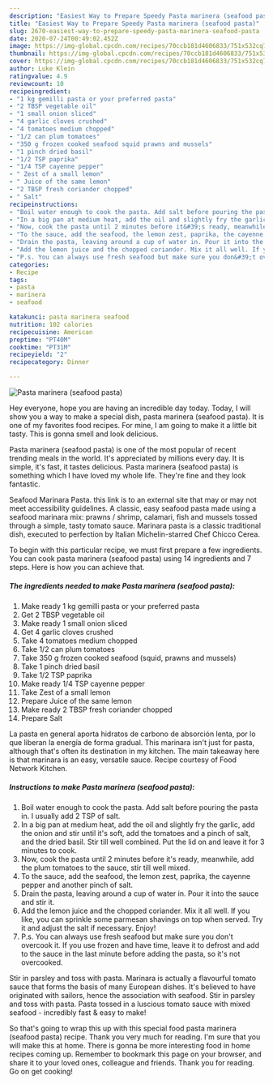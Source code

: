 ```yaml
---
description: "Easiest Way to Prepare Speedy Pasta marinera (seafood pasta)"
title: "Easiest Way to Prepare Speedy Pasta marinera (seafood pasta)"
slug: 2670-easiest-way-to-prepare-speedy-pasta-marinera-seafood-pasta
date: 2020-07-24T00:49:02.452Z
image: https://img-global.cpcdn.com/recipes/70ccb181d4606833/751x532cq70/pasta-marinera-seafood-pasta-recipe-main-photo.jpg
thumbnail: https://img-global.cpcdn.com/recipes/70ccb181d4606833/751x532cq70/pasta-marinera-seafood-pasta-recipe-main-photo.jpg
cover: https://img-global.cpcdn.com/recipes/70ccb181d4606833/751x532cq70/pasta-marinera-seafood-pasta-recipe-main-photo.jpg
author: Luke Klein
ratingvalue: 4.9
reviewcount: 10
recipeingredient:
- "1 kg gemilli pasta or your preferred pasta"
- "2 TBSP vegetable oil"
- "1 small onion sliced"
- "4 garlic cloves crushed"
- "4 tomatoes medium chopped"
- "1/2 can plum tomatoes"
- "350 g frozen cooked seafood squid prawns and mussels"
- "1 pinch dried basil"
- "1/2 TSP paprika"
- "1/4 TSP cayenne pepper"
- " Zest of a small lemon"
- " Juice of the same lemon"
- "2 TBSP fresh coriander chopped"
- " Salt"
recipeinstructions:
- "Boil water enough to cook the pasta. Add salt before pouring the pasta in. I usually add 2 TSP of salt."
- "In a big pan at medium heat, add the oil and slightly fry the garlic, add the onion and stir until it&#39;s soft, add the tomatoes and a pinch of salt, and the dried basil. Stir till well combined. Put the lid on and leave it for 3 minutes to cook."
- "Now, cook the pasta until 2 minutes before it&#39;s ready, meanwhile, add the plum tomatoes to the sauce, stir till well mixed."
- "To the sauce, add the seafood, the lemon zest, paprika, the cayenne pepper and another pinch of salt."
- "Drain the pasta, leaving around a cup of water in. Pour it into the sauce and stir it."
- "Add the lemon juice and the chopped coriander. Mix it all well. If you like, you can sprinkle some parmesan shavings on top when served. Try it and adjust the salt if necessary. Enjoy!"
- "P.s. You can always use fresh seafood but make sure you don&#39;t overcook it. If you use frozen and have time, leave it to defrost and add to the sauce in the last minute before adding the pasta, so it&#39;s not overcooked."
categories:
- Recipe
tags:
- pasta
- marinera
- seafood

katakunci: pasta marinera seafood 
nutrition: 102 calories
recipecuisine: American
preptime: "PT40M"
cooktime: "PT31M"
recipeyield: "2"
recipecategory: Dinner

---
```



![Pasta marinera (seafood pasta)](https://img-global.cpcdn.com/recipes/70ccb181d4606833/751x532cq70/pasta-marinera-seafood-pasta-recipe-main-photo.jpg)

Hey everyone, hope you are having an incredible day today. Today, I will show you a way to make a special dish, pasta marinera (seafood pasta). It is one of my favorites food recipes. For mine, I am going to make it a little bit tasty. This is gonna smell and look delicious.

Pasta marinera (seafood pasta) is one of the most popular of recent trending meals in the world. It's appreciated by millions every day. It is simple, it's fast, it tastes delicious. Pasta marinera (seafood pasta) is something which I have loved my whole life. They're fine and they look fantastic.

Seafood Marinara Pasta. this link is to an external site that may or may not meet accessibility guidelines. A classic, easy seafood pasta made using a seafood marinara mix: prawns / shrimp, calamari, fish and mussels tossed through a simple, tasty tomato sauce. Marinara pasta is a classic traditional dish, executed to perfection by Italian Michelin-starred Chef Chicco Cerea.


To begin with this particular recipe, we must first prepare a few ingredients. You can cook pasta marinera (seafood pasta) using 14 ingredients and 7 steps. Here is how you can achieve that.

<!--inarticleads1-->

##### The ingredients needed to make Pasta marinera (seafood pasta):

1. Make ready 1 kg gemilli pasta or your preferred pasta
1. Get 2 TBSP vegetable oil
1. Make ready 1 small onion sliced
1. Get 4 garlic cloves crushed
1. Take 4 tomatoes medium chopped
1. Take 1/2 can plum tomatoes
1. Take 350 g frozen cooked seafood (squid, prawns and mussels)
1. Take 1 pinch dried basil
1. Take 1/2 TSP paprika
1. Make ready 1/4 TSP cayenne pepper
1. Take  Zest of a small lemon
1. Prepare  Juice of the same lemon
1. Make ready 2 TBSP fresh coriander chopped
1. Prepare  Salt


La pasta en general aporta hidratos de carbono de absorción lenta, por lo que liberan la energía de forma gradual. This marinara isn&#39;t just for pasta, although that&#39;s often its destination in my kitchen. The main takeaway here is that marinara is an easy, versatile sauce. Recipe courtesy of Food Network Kitchen. 

<!--inarticleads2-->

##### Instructions to make Pasta marinera (seafood pasta):

1. Boil water enough to cook the pasta. Add salt before pouring the pasta in. I usually add 2 TSP of salt.
1. In a big pan at medium heat, add the oil and slightly fry the garlic, add the onion and stir until it&#39;s soft, add the tomatoes and a pinch of salt, and the dried basil. Stir till well combined. Put the lid on and leave it for 3 minutes to cook.
1. Now, cook the pasta until 2 minutes before it&#39;s ready, meanwhile, add the plum tomatoes to the sauce, stir till well mixed.
1. To the sauce, add the seafood, the lemon zest, paprika, the cayenne pepper and another pinch of salt.
1. Drain the pasta, leaving around a cup of water in. Pour it into the sauce and stir it.
1. Add the lemon juice and the chopped coriander. Mix it all well. If you like, you can sprinkle some parmesan shavings on top when served. Try it and adjust the salt if necessary. Enjoy!
1. P.s. You can always use fresh seafood but make sure you don&#39;t overcook it. If you use frozen and have time, leave it to defrost and add to the sauce in the last minute before adding the pasta, so it&#39;s not overcooked.


Stir in parsley and toss with pasta. Marinara is actually a flavourful tomato sauce that forms the basis of many European dishes. It&#39;s believed to have originated with sailors, hence the association with seafood. Stir in parsley and toss with pasta. Pasta tossed in a luscious tomato sauce with mixed seafood - incredibly fast &amp; easy to make! 

So that's going to wrap this up with this special food pasta marinera (seafood pasta) recipe. Thank you very much for reading. I'm sure that you will make this at home. There is gonna be more interesting food in home recipes coming up. Remember to bookmark this page on your browser, and share it to your loved ones, colleague and friends. Thank you for reading. Go on get cooking!
